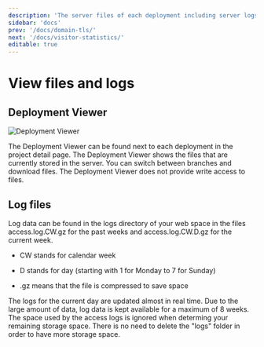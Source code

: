 ```yaml
---
description: 'The server files of each deployment including server logs can be accessed in the Deployment Viewer'
sidebar: 'docs'
prev: '/docs/domain-tls/'
next: '/docs/visitor-statistics/'
editable: true
---
```


# View files and logs

## Deployment Viewer

![Deployment Viewer](/08_Deployment_Viewer.gif)

The Deployment Viewer can be found next to each deployment in the project detail page. The Deployment Viewer shows the files that are currently stored in the server. You can switch between branches and download files. The Deployment Viewer does not provide write access to files.

## Log files

Log data can be found in the logs directory of your web space in the files access.log.CW.gz for the past weeks and access.log.CW.D.gz for the current week.

- CW stands for calendar week

- D stands for day (starting with 1 for Monday to 7 for Sunday)

- .gz means that the file is compressed to save space

The logs for the current day are updated almost in real time. Due to the large amount of data, log data is kept available for a maximum of 8 weeks. The space used by the access logs is ignored when determing your remaining storage space. There is no need to delete the "logs" folder in order to have more storage space.
